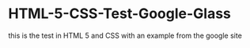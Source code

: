 # HTML-5-CSS-Test-Google-Glass
this is the test in HTML 5 and CSS with an example from the google site 
